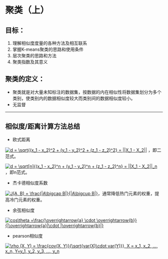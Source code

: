 # 聚类（上）

## 目标：
1. 理解相似度度量的各种方法及相互联系
2. 掌握K-means聚类的思路和使用条件
3. 层次聚类的思路和方法
4. 聚类指数及其意义

## 聚类的定义：
- 聚类就是对大量未知标注的数据集，按数据的内在相似性将数据集划分为多个类别，使类别内的数据相似度较大而类别间的数据相似度较小。
- 无监督
---
## 相似度/距离计算方法总结

- 欧式距离

<a href="https://www.codecogs.com/eqnedit.php?latex=d&space;=&space;\sqrt{(x_1&space;-&space;x_2)^2&space;&plus;&space;(y_1&space;-&space;y_2)^2&space;&plus;&space;(z_1&space;-&space;z_2)^2}&space;=&space;||X_1&space;-&space;X_2||" target="_blank"><img src="https://latex.codecogs.com/png.latex?d&space;=&space;\sqrt{(x_1&space;-&space;x_2)^2&space;&plus;&space;(y_1&space;-&space;y_2)^2&space;&plus;&space;(z_1&space;-&space;z_2)^2}&space;=&space;||X_1&space;-&space;X_2||" title="d = \sqrt{(x_1 - x_2)^2 + (y_1 - y_2)^2 + (z_1 - z_2)^2} = ||X_1 - X_2||" /></a>
，即二范式。

<a href="https://www.codecogs.com/eqnedit.php?latex=d&space;=&space;\sqrt[n]{(x_1&space;-&space;x_2)^n&space;&plus;&space;(y_1&space;-&space;y_2)^n&space;&plus;&space;(z_1&space;-&space;z_2)^n}&space;=&space;||X_1&space;-&space;X_2||_n" target="_blank"><img src="https://latex.codecogs.com/png.latex?d&space;=&space;\sqrt[n]{(x_1&space;-&space;x_2)^n&space;&plus;&space;(y_1&space;-&space;y_2)^n&space;&plus;&space;(z_1&space;-&space;z_2)^n}&space;=&space;||X_1&space;-&space;X_2||_n" title="d = \sqrt[n]{(x_1 - x_2)^n + (y_1 - y_2)^n + (z_1 - z_2)^n} = ||X_1 - X_2||_n" /></a>
，即n范式。

- 杰卡德相似度系数

<a href="https://www.codecogs.com/eqnedit.php?latex=\inline&space;J(A,&space;B)&space;=&space;\frac{|A\bigcap&space;B|}{|A\bigcup&space;B|}" target="_blank"><img src="https://latex.codecogs.com/gif.latex?\inline&space;J(A,&space;B)&space;=&space;\frac{|A\bigcap&space;B|}{|A\bigcup&space;B|}" title="J(A, B) = \frac{|A\bigcap B|}{|A\bigcup B|}" /></a>，通常降低热门元素的权重，提高冷门元素的权重。

- 余弦相似度

<a href="https://www.codecogs.com/eqnedit.php?latex=cos\theta&space;=\frac{\overrightarrow{a}&space;\cdot&space;\overrightarrow{b}}{|\overrightarrow{a}|\cdot&space;|\overrightarrow{b}|}" target="_blank"><img src="https://latex.codecogs.com/gif.latex?cos\theta&space;=\frac{\overrightarrow{a}&space;\cdot&space;\overrightarrow{b}}{|\overrightarrow{a}|\cdot&space;|\overrightarrow{b}|}" title="cos\theta =\frac{\overrightarrow{a} \cdot \overrightarrow{b}}{|\overrightarrow{a}|\cdot |\overrightarrow{b}|}" /></a>

- pearson相似度

<a href="https://www.codecogs.com/eqnedit.php?latex=\rho&space;(X,&space;Y)&space;=&space;\frac{cov(X,&space;Y)}{\sqrt{var(X)\cdot&space;var(Y)}},&space;X&space;=&space;x_1,&space;x_2,&space;...,&space;x_n,&space;Y=y_1,&space;y_2,&space;y_3,&space;...,&space;y_n" target="_blank"><img src="https://latex.codecogs.com/png.latex?\rho&space;(X,&space;Y)&space;=&space;\frac{cov(X,&space;Y)}{\sqrt{var(X)\cdot&space;var(Y)}},&space;X&space;=&space;x_1,&space;x_2,&space;...,&space;x_n,&space;Y=y_1,&space;y_2,&space;y_3,&space;...,&space;y_n" title="\rho (X, Y) = \frac{cov(X, Y)}{\sqrt{var(X)\cdot var(Y)}}, X = x_1, x_2, ..., x_n, Y=y_1, y_2, y_3, ..., y_n" /></a>
